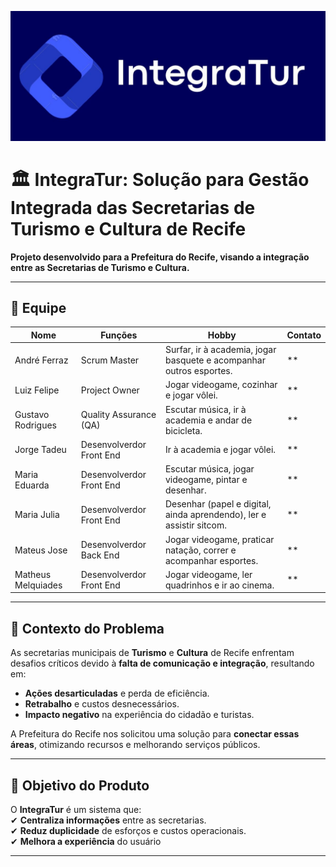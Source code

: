![Logo do Projeto](./assets/Logo.jpeg)

# 🏛️ IntegraTur: Solução para Gestão Integrada das Secretarias de Turismo e Cultura de Recife  

**Projeto desenvolvido para a Prefeitura do Recife, visando a integração entre as Secretarias de Turismo e Cultura.**  

---

## 👥 Equipe  
| Nome             | Funções | Hobby                                                                 | Contato |
|------------------|---------|-----------------------------------------------------------------------|---------|
| André Ferraz     | Scrum Master| Surfar, ir à academia, jogar basquete e acompanhar outros esportes.  | **      |
| Luiz Felipe      |Project Owner| Jogar videogame, cozinhar e jogar vôlei.                             | **      |
| Gustavo Rodrigues|Quality Assurance (QA)| Escutar música, ir à academia e andar de bicicleta.                  | **      |
| Jorge Tadeu      |Desenvolverdor Front End| Ir à academia e jogar vôlei.                                         | **      |
| Maria Eduarda    |Desenvolverdor Front End| Escutar música, jogar videogame, pintar e desenhar.                  | **      |
| Maria Julia      |Desenvolverdor Front End| Desenhar (papel e digital, ainda aprendendo), ler e assistir sitcom. | **      |
| Mateus Jose      |Desenvolverdor Back End| Jogar videogame, praticar natação, correr e acompanhar esportes.     | **      |
| Matheus Melquiades |Desenvolverdor Front End| Jogar videogame, ler quadrinhos e ir ao cinema.                      | **      |
  
---

## 📌 Contexto do Problema  
As secretarias municipais de **Turismo** e **Cultura** de Recife enfrentam desafios críticos devido à **falta de comunicação e integração**, resultando em:  
- **Ações desarticuladas** e perda de eficiência.  
- **Retrabalho** e custos desnecessários.  
- **Impacto negativo** na experiência do cidadão e turistas.  

A Prefeitura do Recife nos solicitou uma solução para **conectar essas áreas**, otimizando recursos e melhorando serviços públicos.  

---

## 🎯 Objetivo do Produto  
O **IntegraTur** é um sistema que:  
✔ **Centraliza informações** entre as secretarias.    
✔ **Reduz duplicidade** de esforços e custos operacionais.  
✔ **Melhora a experiência** do usuário



--- 